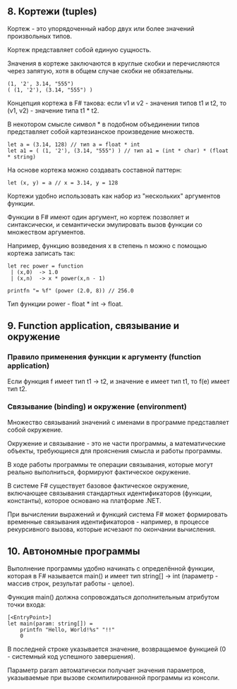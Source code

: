 ## 8. Кортежи (tuples)

Кортеж - это упорядоченный набор двух или более значений произвольных типов.

Кортеж представляет собой единую сущность.

Значения в кортеже заключаются в круглые скобки и перечисляются через запятую, хотя в общем случае скобки не обязательны.

```
(1, '2', 3.14, "555")
( (1, '2'), (3.14, "555") )
```

Концепция кортежа в F# такова: если v1 и v2 - значения типов t1 и t2, то (v1, v2) - значение типа t1 * t2.

В некотором смысле символ * в подобном объединении типов представляет собой картезианское произведение множеств.

```
let a = (3.14, 128) // тип a = float * int
let a1 = ( (1, '2'), (3.14, "555") ) // тип a1 = (int * char) * (float * string)
```

На основе кортежа можно создавать составной паттерн:

```
let (x, y) = a // x = 3.14, y = 128
```

Кортежи удобно использовать как набор из "нескольких" аргументов функции.

Функции в F# имеют один аргумент, но кортеж позволяет и синтаксически, и семантически эмулировать вызов функции со множеством аргументов.

Например, функцию возведения x в степень n можно с помощью кортежа записать так:

```
let rec power = function 
 | (x,0)  -> 1.0
 | (x,n)  -> x * power(x,n - 1)

printfn "= %f" (power (2.0, 8)) // 256.0
```

Тип функции power - float * int -> float. 

## 9. Function application, связывание и окружение

### Правило применения функции к аргументу (function application)

Если функция f имеет тип t1 -> t2, и значение e имеет тип t1, то f(e) имеет тип t2.

### Связывание (binding) и окружение (environment)

Множество связываний значений с именами в программе представляет собой окружение.

Окружение и связывание - это не части программы, а математические объекты, требующиеся для прояснения смысла и работы программы.

В ходе работы программы те операции связывания, которые могут реально выполниться, формируют фактическое окружение.

В системе F# существует базовое фактическое окружение, включающее связывания стандартных идентификаторов (функции, константы), которое основано на платформе .NET.

При вычислении выражений и функций система F# может формировать временные связывания идентификаторов - например, в процессе рекурсивного вызова, которые исчезают по окончании вычисления.

## 10. Автономные программы

Выполнение программы удобно начинать с определённой функции, которая в F# называется main() и имеет тип string[] -> int (параметр - массив строк, результат работы - целое).

Функция main() должна сопровождаться дополнительным атрибутом точки входа: 

```
[<EntryPoint>]
let main(param: string[]) = 
    printfn "Hello, World!%s" "!!"
    0
```

В последней строке указывается значение, возвращаемое функцией (0 - системный код успешного завершения).

Параметр param автоматически получает значения параметров, указываемые при вызове скомпилированной программы из консоли. 
